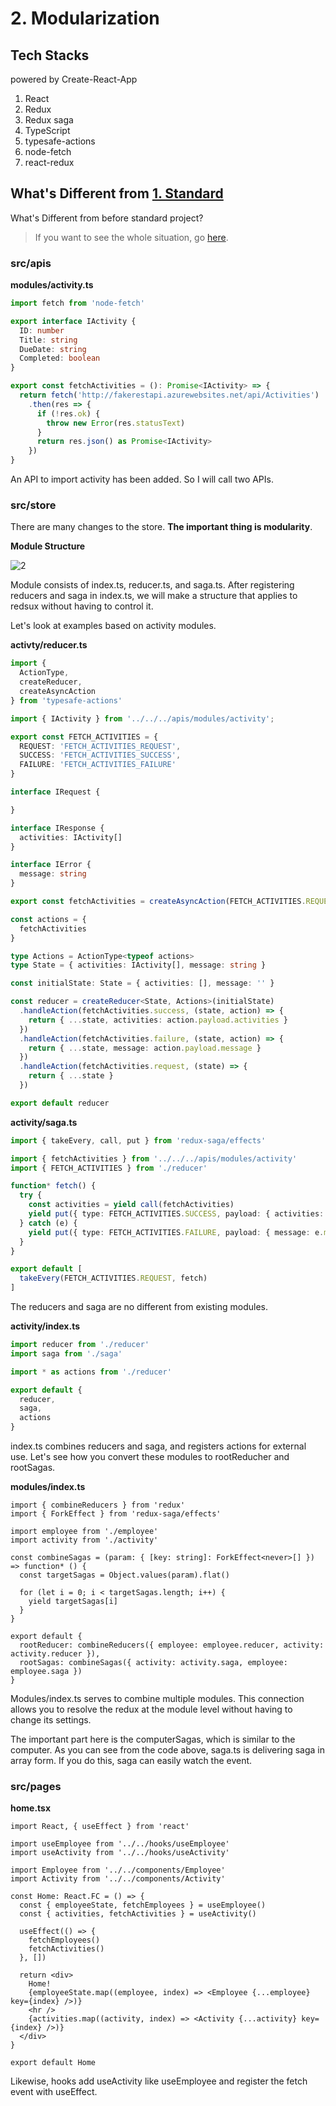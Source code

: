 # 2. Modularization

## Tech Stacks

powered by Create-React-App

1. React
2. Redux
3. Redux saga
4. TypeScript
5. typesafe-actions
6. node-fetch
7. react-redux

## What's Different from [1. Standard](https://github.com/Vallista/Beautiful-React-Redux-Typescript/tree/1.standard)

What's Different from before standard project?

> If you want to see the whole situation, go [here](https://github.com/Vallista/Beautiful-React-Redux-Typescript/tree/1.standard).

### src/apis

**modules/activity.ts**

```ts
import fetch from 'node-fetch'

export interface IActivity {
  ID: number
  Title: string
  DueDate: string
  Completed: boolean
}

export const fetchActivities = (): Promise<IActivity> => {
  return fetch('http://fakerestapi.azurewebsites.net/api/Activities')
    .then(res => {
      if (!res.ok) {
        throw new Error(res.statusText)
      }
      return res.json() as Promise<IActivity>
    })
}

```

An API to import activity has been added. So I will call two APIs.

### src/store

There are many changes to the store. **The important thing is modularity**.

**Module Structure**

![2](https://github.com/Vallista/Beautiful-React-Redux-Typescript/blob/2.separation/screenshots/1.png?raw=true)

Module consists of index.ts, reducer.ts, and saga.ts. After registering reducers and saga in index.ts, we will make a structure that applies to redsux without having to control it.

Let's look at examples based on activity modules.

**activty/reducer.ts**

```ts
import {
  ActionType,
  createReducer,
  createAsyncAction
} from 'typesafe-actions'

import { IActivity } from '../../../apis/modules/activity';

export const FETCH_ACTIVITIES = {
  REQUEST: 'FETCH_ACTIVITIES_REQUEST',
  SUCCESS: 'FETCH_ACTIVITIES_SUCCESS',
  FAILURE: 'FETCH_ACTIVITIES_FAILURE'
}

interface IRequest {

}

interface IResponse {
  activities: IActivity[]
}

interface IError {
  message: string
}

export const fetchActivities = createAsyncAction(FETCH_ACTIVITIES.REQUEST, FETCH_ACTIVITIES.SUCCESS, FETCH_ACTIVITIES.FAILURE)<IRequest, IResponse, IError>()

const actions = {
  fetchActivities
}

type Actions = ActionType<typeof actions>
type State = { activities: IActivity[], message: string }

const initialState: State = { activities: [], message: '' }

const reducer = createReducer<State, Actions>(initialState)
  .handleAction(fetchActivities.success, (state, action) => {
    return { ...state, activities: action.payload.activities }
  })
  .handleAction(fetchActivities.failure, (state, action) => {
    return { ...state, message: action.payload.message }
  })
  .handleAction(fetchActivities.request, (state) => {
    return { ...state }
  })

export default reducer
```

**activity/saga.ts**

```ts
import { takeEvery, call, put } from 'redux-saga/effects'

import { fetchActivities } from '../../../apis/modules/activity'
import { FETCH_ACTIVITIES } from './reducer'

function* fetch() {
  try {
    const activities = yield call(fetchActivities)
    yield put({ type: FETCH_ACTIVITIES.SUCCESS, payload: { activities: activities } })
  } catch (e) {
    yield put({ type: FETCH_ACTIVITIES.FAILURE, payload: { message: e.message } })
  }
}

export default [
  takeEvery(FETCH_ACTIVITIES.REQUEST, fetch)
]
```

The reducers and saga are no different from existing modules.

**activity/index.ts**

```ts
import reducer from './reducer'
import saga from './saga'

import * as actions from './reducer'

export default {
  reducer,
  saga,
  actions
}
```

index.ts combines reducers and saga, and registers actions for external use. Let's see how you convert these modules to rootReducher and rootSagas.

**modules/index.ts**

```tsx
import { combineReducers } from 'redux'
import { ForkEffect } from 'redux-saga/effects'

import employee from './employee'
import activity from './activity'

const combineSagas = (param: { [key: string]: ForkEffect<never>[] }) => function* () {
  const targetSagas = Object.values(param).flat()

  for (let i = 0; i < targetSagas.length; i++) {
    yield targetSagas[i]
  }
}

export default {
  rootReducer: combineReducers({ employee: employee.reducer, activity: activity.reducer }),
  rootSagas: combineSagas({ activity: activity.saga, employee: employee.saga })
}
```

Modules/index.ts serves to combine multiple modules. This connection allows you to resolve the redux at the module level without having to change its settings.

The important part here is the computerSagas, which is similar to the computer. As you can see from the code above, saga.ts is delivering saga in array form. If you do this, saga can easily watch the event.

### src/pages

**home.tsx**

```tsx
import React, { useEffect } from 'react'

import useEmployee from '../../hooks/useEmployee'
import useActivity from '../../hooks/useActivity'

import Employee from '../../components/Employee'
import Activity from '../../components/Activity'

const Home: React.FC = () => {
  const { employeeState, fetchEmployees } = useEmployee()
  const { activities, fetchActivities } = useActivity()

  useEffect(() => {
    fetchEmployees()
    fetchActivities()
  }, [])

  return <div>
    Home!
    {employeeState.map((employee, index) => <Employee {...employee} key={index} />)}
    <hr />
    {activities.map((activity, index) => <Activity {...activity} key={index} />)}
  </div>
}

export default Home
```

Likewise, hooks add useActivity like useEmployee and register the fetch event with useEffect.

